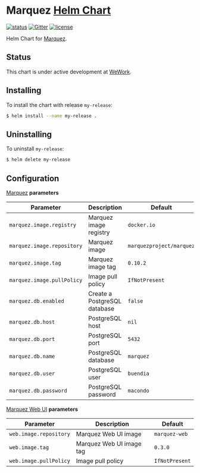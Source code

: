 # Marquez [Helm Chart](https://helm.sh)

[![status](https://img.shields.io/badge/status-WIP-yellow.svg)](#status)
[![Gitter](https://badges.gitter.im/Join%20Chat.svg)](https://gitter.im/marquez-project/community)
[![license](https://img.shields.io/badge/license-Apache_2.0-blue.svg)](https://raw.githubusercontent.com/MarquezProject/marquez-chart/master/LICENSE)

Helm Chart for [Marquez](https://github.com/MarquezProject/marquez).

## Status

This chart is under active development at [WeWork](https://www.wework.com). 

## Installing

To install the chart with release `my-release`:

```bash
$ helm install --name my-release .
```

> 

## Uninstalling

To uninstall `my-release`:

```bash
$ helm delete my-release
```

## Configuration

[Marquez](https://github.com/MarquezProject/marquez) **parameters**

| Parameter                  | Description                      | Default                  |
|----------------------------|----------------------------------|--------------------------|
| `marquez.image.registry`   | Marquez image registry           | `docker.io`              |
| `marquez.image.repository` | Marquez image                    | `marquezproject/marquez` |
| `marquez.image.tag`        | Marquez image tag                | `0.10.2`                 |
| `marquez.image.pullPolicy` | Image pull policy                | `IfNotPresent`           |
| `marquez.db.enabled`       | Create a PostgreSQL database     | `false`                  |
| `marquez.db.host`          | PostgreSQL host                  | `nil`                    |
| `marquez.db.port`          | PostgreSQL port                  | `5432`                   |
| `marquez.db.name`          | PostgreSQL database              | `marquez`                |
| `marquez.db.user`          | PostgreSQL user                  | `buendia`                |
| `marquez.db.password`      | PostgreSQL password              | `macondo `               |

[Marquez Web UI](https://github.com/MarquezProject/marquez-web) **parameters**

| Parameter              | Description              | Default        |
|------------------------|--------------------------|----------------|
| `web.image.repository` | Marquez Web UI image     | `marquez-web`  |
| `web.image.tag`        | Marquez Web UI image tag | `0.3.0`        |
| `web.image.pullPolicy` | Image pull policy        | `IfNotPresent` |